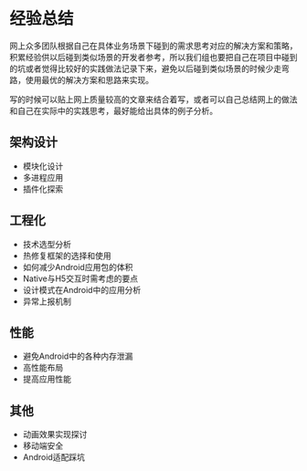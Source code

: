 # 经验总结

网上众多团队根据自己在具体业务场景下碰到的需求思考对应的解决方案和策略，积累经验供以后碰到类似场景的开发者参考，所以我们组也要把自己在项目中碰到的坑或者觉得比较好的实践做法记录下来，避免以后碰到类似场景的时候少走弯路，使用最优的解决方案和思路来实现。

写的时候可以贴上网上质量较高的文章来结合着写，或者可以自己总结网上的做法和自己在实际中的实践思考，最好能给出具体的例子分析。

## 架构设计

- 模块化设计
- 多进程应用
- 插件化探索

## 工程化

- 技术选型分析
- 热修复框架的选择和使用
- 如何减少Android应用包的体积
- Native与H5交互时需考虑的要点
- 设计模式在Android中的应用分析
- 异常上报机制

## 性能

- 避免Android中的各种内存泄漏
- 高性能布局
- 提高应用性能

## 其他 

- 动画效果实现探讨
- 移动端安全
- Android适配踩坑